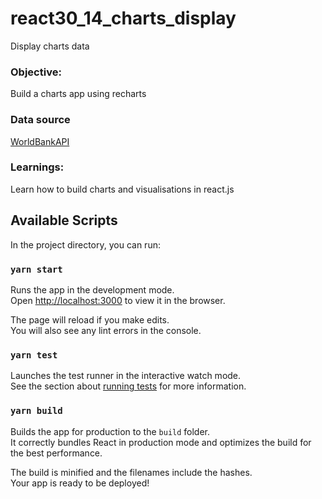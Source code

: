 # react30_14_charts_display
Display charts data

### Objective:
Build a charts app using recharts 

### Data source
[WorldBankAPI](https://datahelpdesk.worldbank.org/knowledgebase/articles/898581-api-basic-call-structures)

### Learnings:
Learn how to build charts and visualisations in react.js

## Available Scripts
In the project directory, you can run:

### `yarn start`

Runs the app in the development mode.<br />
Open [http://localhost:3000](http://localhost:3000) to view it in the browser.

The page will reload if you make edits.<br />
You will also see any lint errors in the console.

### `yarn test`

Launches the test runner in the interactive watch mode.<br />
See the section about [running tests](https://facebook.github.io/create-react-app/docs/running-tests) for more information.

### `yarn build`

Builds the app for production to the `build` folder.<br />
It correctly bundles React in production mode and optimizes the build for the best performance.

The build is minified and the filenames include the hashes.<br />
Your app is ready to be deployed!

